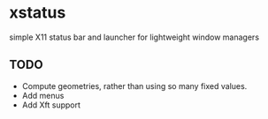 # xstatus
simple X11 status bar and launcher for lightweight window managers

## TODO
* Compute geometries, rather than using so many fixed values.
* Add menus
* Add Xft support

